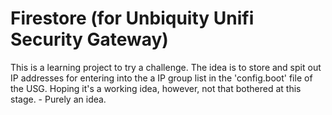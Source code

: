 # Firestore (for Unbiquity Unifi Security Gateway)
This is a learning project to try a challenge.  The idea is to store and spit out IP addresses for entering into the a IP group list in the 'config.boot' file of the USG.  Hoping it's a working idea, however, not that bothered at this stage. - Purely an idea.
